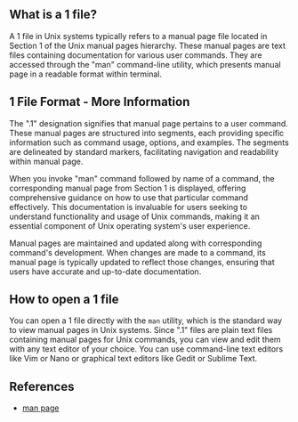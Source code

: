 ## What is a 1 file?

A 1 file in Unix systems typically refers to a manual page file located in Section 1 of the Unix manual pages hierarchy. These manual pages are text files containing documentation for various user commands. They are accessed through the "man" command-line utility, which presents manual page in a readable format within terminal.

## 1 File Format - More Information

The ".1" designation signifies that manual page pertains to a user command. These manual pages are structured into segments, each providing specific information such as command usage, options, and examples. The segments are delineated by standard markers, facilitating navigation and readability within manual page.

When you invoke "man" command followed by name of a command, the corresponding manual page from Section 1 is displayed, offering comprehensive guidance on how to use that particular command effectively. This documentation is invaluable for users seeking to understand functionality and usage of Unix commands, making it an essential component of Unix operating system's user experience.

Manual pages are maintained and updated along with corresponding command's development. When changes are made to a command, its manual page is typically updated to reflect those changes, ensuring that users have accurate and up-to-date documentation.

## How to open a 1 file

You can open a 1 file directly with the `man` utility, which is the standard way to view manual pages in Unix systems. Since ".1" files are plain text files containing manual pages for Unix commands, you can view and edit them with any text editor of your choice. You can use command-line text editors like Vim or Nano or graphical text editors like Gedit or Sublime Text.

## References
* [man page](https://en.wikipedia.org/wiki/Man_page)
